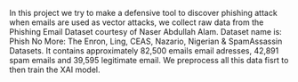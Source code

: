 In this project we try to make a defensive tool to discover phishing attack when emails are used as vector attacks, we collect raw data from the Phishing Email Dataset courtesy of Naser Abdullah Alam.
Dataset name is: Phish No More: The Enron, Ling, CEAS, Nazario, Nigerian & SpamAssassin Datasets.
It contains approximately 82,500 emails email adresses, 42,891 spam emails and 39,595 legitimate email.
We preprocess all this data fisrt to then train the XAI model. 
